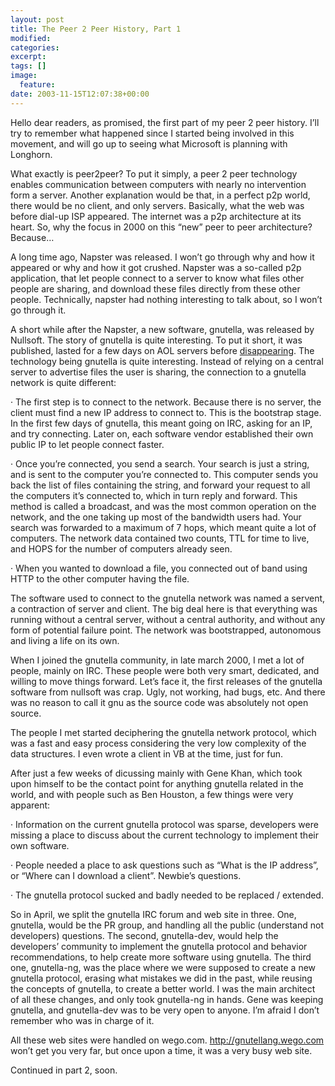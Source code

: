 ```yaml
---
layout: post
title: The Peer 2 Peer History, Part 1
modified:
categories:
excerpt:
tags: []
image:
  feature:
date: 2003-11-15T12:07:38+00:00
---
```


Hello dear readers, as promised, the first part of my peer 2 peer history. I’ll try to remember what happened since I started being involved in this movement, and will go up to seeing what Microsoft is planning with Longhorn.

What exactly is peer2peer? To put it simply, a peer 2 peer technology enables communication between computers with nearly no intervention form a server. Another explanation would be that, in a perfect p2p world, there would be no client, and only servers. Basically, what the web was before dial-up ISP appeared. The internet was a p2p architecture at its heart. So, why the focus in 2000 on this “new” peer to peer architecture? Because…

A long time ago, Napster was released. I won’t go through why and how it appeared or why and how it got crushed. Napster was a so-called p2p application, that let people connect to a server to know what files other people are sharing, and download these files directly from these other people. Technically, napster had nothing interesting to talk about, so I won’t go through it.

A short while after the Napster, a new software, gnutella, was released by Nullsoft. The story of gnutella is quite interesting. To put it short, it was published, lasted for a few days on AOL servers before [disappearing](https://web.archive.org/web/20031119013643/http://thetechnologist.is-a-geek.com/blog/ct.ashx?id=e9cd246e-2141-4a54-8f16-c357667606a2&url=http://www.cnn.com/2000/TECH/ptech/03/15/gnutella/). The technology being gnutella is quite interesting. Instead of relying on a central server to advertise files the user is sharing, the connection to a gnutella network is quite different:

·         The first step is to connect to the network. Because there is no server, the client must find a new IP address to connect to. This is the bootstrap stage. In the first few days of gnutella, this meant going on IRC, asking for an IP, and try connecting. Later on, each software vendor established their own public IP to let people connect faster.

·         Once you’re connected, you send a search. Your search is just a string, and is sent to the computer you’re connected to. This computer sends you back the list of files containing the string, and forward your request to all the computers it’s connected to, which in turn reply and forward. This method is called a broadcast, and was the most common operation on the network, and the one taking up most of the bandwidth users had. Your search was forwarded to a maximum of 7 hops, which meant quite a lot of computers. The network data contained two counts, TTL for time to live, and HOPS for the number of computers already seen.

·         When you wanted to download a file, you connected out of band using HTTP to the other computer having the file.

The software used to connect to the gnutella network was named a servent, a contraction of server and client. The big deal here is that everything was running without a central server, without a central authority, and without any form of potential failure point. The network was bootstrapped, autonomous and living a life on its own.

When I joined the gnutella community, in late march 2000, I met a lot of people, mainly on IRC. These people were both very smart, dedicated, and willing to move things forward. Let’s face it, the first releases of the gnutella software from nullsoft was crap. Ugly, not working, had bugs, etc. And there was no reason to call it gnu as the source code was absolutely not open source.

The people I met started deciphering the gnutella network protocol, which was a fast and easy process considering the very low complexity of the data structures. I even wrote a client in VB at the time, just for fun.

After just a few weeks of dicussing mainly with Gene Khan, which took upon himself to be the contact point for anything gnutella related in the world, and with people such as Ben Houston, a few things were very apparent:

·         Information on the current gnutella protocol was sparse, developers were missing a place to discuss about the current technology to implement their own software.

·         People needed a place to ask questions such as “What is the IP address”, or “Where can I download a client”. Newbie’s questions.

·         The gnutella protocol sucked and badly needed to be replaced / extended.

So in April, we split the gnutella IRC forum and web site in three. One, gnutella, would be the PR group, and handling all the public (understand not developers) questions. The second, gnutella-dev, would help the developers’ community to implement the gnutella protocol and behavior recommendations, to help create more software using gnutella. The third one, gnutella-ng, was the place where we were supposed to create a new gnutella protocol, erasing what mistakes we did in the past, while reusing the concepts of gnutella, to create a better world. I was the main architect of all these changes, and only took gnutella-ng in hands. Gene was keeping gnutella, and gnutella-dev was to be very open to anyone. I’m afraid I don’t remember who was in charge of it.

All these web sites were handled on wego.com. http://gnutellang.wego.com won’t get you very far, but once upon a time, it was a very busy web site.

Continued in part 2, soon.
